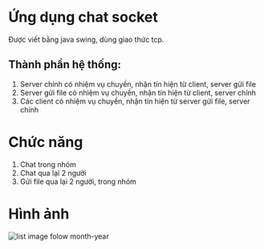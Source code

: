 # Ứng dụng chat socket
Được viết bằng java swing, dùng giao thức tcp.

## Thành phần hệ thống:
1. Server chính có nhiệm vụ chuyền, nhận tín hiện từ client, server gửi file
2. Server gửi file có nhiệm vụ chuyền, nhận tín hiện từ client, server chính
3. Các client có nhiệm vụ chuyền, nhận tín hiện từ server gửi file, server chính
# Chức năng
1. Chat trong nhóm
2. Chat qua lại 2 người
3. Gửi file qua lại 2 người, trong nhóm

# Hình ảnh
![list image folow month-year](https://drive.google.com/uc?id=1V6bJ9PwGe1xzoK4WWr8ROrS38jgAp04V)